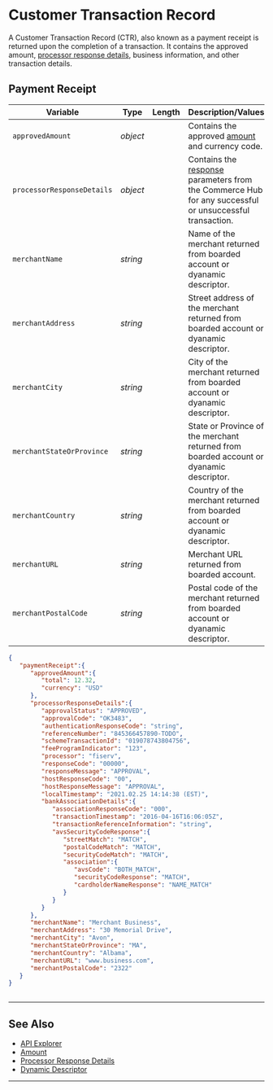 # Customer Transaction Record 

A Customer Transaction Record (CTR), also known as a payment receipt is returned upon the completion of a transaction. It contains the approved amount, [processor response details](?path=docs/Resources/Master-Data/Processor-Response-Details.md), business information, and other transaction details.

## Payment Receipt

<!--
type: tab
title: paymentReceipt
-->

| Variable | Type | Length | Description/Values |
| -------- | ---- | ------- | -------------------------------|
| `approvedAmount` | *object* |  | Contains the approved [amount](?path=docs/Resources/Master-Data/Amount-Components.md) and currency code. |
| `processorResponseDetails` | *object* | | Contains the [response](?path=docs/Resources/Master-Data/Processor-Response-Details.md) parameters from the Commerce Hub for any successful or unsuccessful transaction. |
| `merchantName` | *string* | |  Name of the merchant returned from boarded account or dyanamic descriptor. |
| `merchantAddress` | *string* | | Street address of the merchant returned from boarded account or dyanamic descriptor. |
| `merchantCity` | *string* | | City of the merchant returned from boarded account or dyanamic descriptor. |
| `merchantStateOrProvince` | *string* | | State or Province of the merchant returned from boarded account or dyanamic descriptor. |
| `merchantCountry` | *string* | | Country of the merchant returned from boarded account or dyanamic descriptor. |
| `merchantURL` | *string* | | Merchant URL returned from boarded account. |
| `merchantPostalCode`| *string* | | Postal code of the merchant returned from boarded account or dyanamic descriptor. |


<!--
type: tab
title: JSON Example 
-->

```json
{
   "paymentReceipt":{
      "approvedAmount":{
         "total": 12.32,
         "currency": "USD"
      },
      "processorResponseDetails":{
         "approvalStatus": "APPROVED",
         "approvalCode": "OK3483",
         "authenticationResponseCode": "string",
         "referenceNumber": "845366457890-TODO",
         "schemeTransactionId": "019078743804756",
         "feeProgramIndicator": "123",
         "processor": "fiserv",
         "responseCode": "00000",
         "responseMessage": "APPROVAL",
         "hostResponseCode": "00",
         "hostResponseMessage": "APPROVAL",
         "localTimestamp": "2021.02.25 14:14:38 (EST)",
         "bankAssociationDetails":{
            "associationResponseCode": "000",
            "transactionTimestamp": "2016-04-16T16:06:05Z",
            "transactionReferenceInformation": "string",
            "avsSecurityCodeResponse":{
               "streetMatch": "MATCH",
               "postalCodeMatch": "MATCH",
               "securityCodeMatch": "MATCH",
               "association":{
                  "avsCode": "BOTH_MATCH",
                  "securityCodeResponse": "MATCH",
                  "cardholderNameResponse": "NAME_MATCH"
               }
            }
         }
      },
      "merchantName": "Merchant Business",
      "merchantAddress": "30 Memorial Drive",
      "merchantCity": "Avon",
      "merchantStateOrProvince": "MA",
      "merchantCountry": "Albama",
      "merchantURL": "www.business.com",
      "merchantPostalCode": "2322"
   }
}
  
```

<!-- type: tab-end -->

---

## See Also
- [API Explorer](../api/?type=post&path=/payments/v1/charges)
- [Amount](?path=docs/Resources/Master-Data/Amount-Components.md)
- [Processor Response Details](?path=docs/Resources/Master-Data/Processor-Response-Details.md)
- [Dynamic Descriptor](?path=docs/Resources/Guides/Dynamic-Descriptor.md)

---